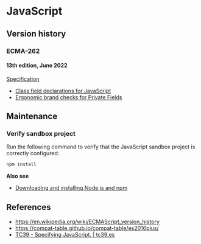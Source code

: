 # JavaScript

## Version history

### ECMA-262

#### 13th edition, June 2022

[Specification](https://262.ecma-international.org/13.0/)

- [Class field declarations for JavaScript](https://github.com/tc39/proposal-class-fields)
- [Ergonomic brand checks for Private Fields](https://github.com/tc39/proposal-private-fields-in-in)

## Maintenance

### Verify sandbox project

Run the following command to verify that the JavaScript sandbox project is correctly configured:

```sh
npm install
```

**Also see**

- [Downloading and installing Node.js and npm](https://docs.npmjs.com/downloading-and-installing-node-js-and-npm)

## References

- https://en.wikipedia.org/wiki/ECMAScript_version_history
- https://compat-table.github.io/compat-table/es2016plus/
- [TC39 - Specifying JavaScript. | tc39.es](https://tc39.es/)
